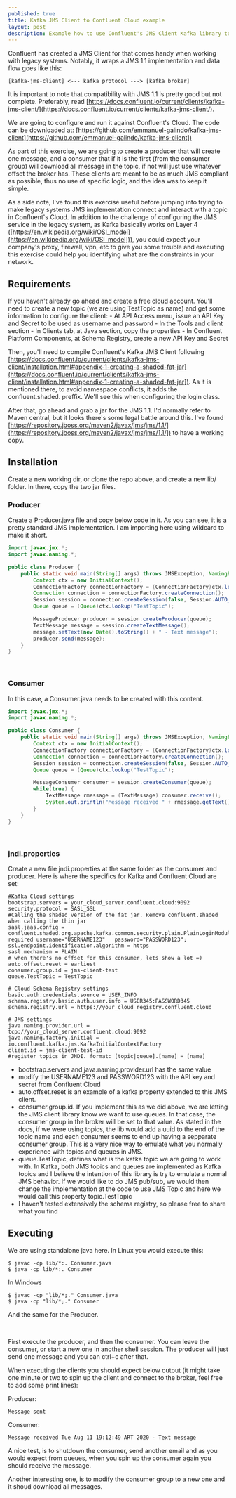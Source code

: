 ```yaml
---
published: true
title: Kafka JMS Client to Confluent Cloud example
layout: post
description: Example how to use Confluent's JMS Client Kafka library to connect from legacy systems
---
```


Confluent has created a JMS Client for that comes handy when working with legacy systems. Notably, it wraps a JMS 1.1 implementation and data flow goes like this:
```
[kafka-jms-client] <--- kafka protocol ---> [kafka broker]
``` 

It is important to note that compatibility with JMS 1.1 is pretty good but not complete. Preferably, read [https://docs.confluent.io/current/clients/kafka-jms-client/](https://docs.confluent.io/current/clients/kafka-jms-client/).


We are going to configure and run it against Confluent's Cloud. The code can be downloaded at: [https://github.com/emmanuel-galindo/kafka-jms-client](https://github.com/emmanuel-galindo/kafka-jms-client])

As part of this exercise, we are going to create a producer that will create one message, and a consumer that if it is the first (from the consumer group) will download all message in the topic, if not will just use whatever offset the broker has. These clients are meant to be as much JMS compliant as possible, thus no use of specific logic, and the idea was to keep it simple. 

As a side note, I've found this exercise useful before jumping into trying to make legacy systems JMS implementation connect and interact with a topic in Confluent's Cloud. In addition to the challenge of configuring the JMS service in the legacy system, as Kafka basically works on Layer 4 ([https://en.wikipedia.org/wiki/OSI_model](https://en.wikipedia.org/wiki/OSI_model])), you could expect your company's proxy, firewall, vpn, etc to give you some trouble and executing this exercise could help you identifying what are the constraints in your network. 

## Requirements

If you haven't already go ahead and create a free cloud account.
You'll need to create a new topic (we are using TestTopic as name) and get some information to configure the client:
    - At API Access menu, issue an API Key and Secret to be used as username and password
    - In the Tools and client section
        - In Clients tab, at Java section, copy the properties
        - In Confluent Platform Components, at Schema Registry, create a new API Key and Secret

Then, you'll need to compile Confluent's Kafka JMS Client following [https://docs.confluent.io/current/clients/kafka-jms-client/installation.html#appendix-1-creating-a-shaded-fat-jar](https://docs.confluent.io/current/clients/kafka-jms-client/installation.html#appendix-1-creating-a-shaded-fat-jar]). As it is mentioned there, to avoid namespace conflicts, it adds the confluent.shaded. preffix. We'll see this when configuring the login class.

After that, go ahead and grab a jar for the JMS 1.1. I'd normally refer to Maven central, but it looks there's some legal battle around this. I've found [https://repository.jboss.org/maven2/javax/jms/jms/1.1/](https://repository.jboss.org/maven2/javax/jms/jms/1.1/]) to have a working copy. 

## Installation

Create a new working dir, or clone the repo above, and create a new lib/ folder. In there, copy the two jar files.

### Producer

Create a Producer.java file and copy below code in it. As you can see, it is a pretty standard JMS implementation. I am importing here using wildcard to make it short.

```java
import javax.jmx.*;
import javax.naming.*;

public class Producer {
    public static void main(String[] args) throws JMSException, NamingException {
        Context ctx = new InitialContext();
        ConnectionFactory connectionFactory = (ConnectionFactory)ctx.lookup("ConnectionFactory");
        Connection connection = connectionFactory.createConnection();
        Session session = connection.createSession(false, Session.AUTO_ACKNOWLEDGE);
        Queue queue = (Queue)ctx.lookup("TestTopic");

        MessageProducer producer = session.createProducer(queue);
        TextMessage message = session.createTextMessage();
        message.setText(new Date().toString() + " - Text message");
        producer.send(message);
    }
}
```

<BR/>

### Consumer
In this case, a Consumer.java needs to be created with this content.

```java
import javax.jmx.*;
import javax.naming.*;

public class Consumer {
    public static void main(String[] args) throws JMSException, NamingException {
        Context ctx = new InitialContext();
        ConnectionFactory connectionFactory = (ConnectionFactory)ctx.lookup("ConnectionFactory");
        Connection connection = connectionFactory.createConnection();
        Session session = connection.createSession(false, Session.AUTO_ACKNOWLEDGE);
        Queue queue = (Queue)ctx.lookup("TestTopic");

        MessageConsumer consumer = session.createConsumer(queue);
        while(true) {
            TextMessage rmessage = (TextMessage) consumer.receive();
            System.out.println("Message received " + rmessage.getText());
        }
    }
}
```

<BR/>

### jndi.properties 
Create a new file jndi.properties at the same folder as the consumer and producer. Here is where the specifics for Kafka and Confluent Cloud are set:

```
#Kafka Cloud settings
bootstrap.servers = your_cloud_server.confluent.cloud:9092
security.protocol = SASL_SSL
#Calling the shaded version of the fat jar. Remove confluent.shaded when calling the thin jar
sasl.jaas.config = confluent.shaded.org.apache.kafka.common.security.plain.PlainLoginModule   required username="USERNAME123"   password="PASSWORD123"; 
ssl.endpoint.identification.algorithm = https
sasl.mechanism = PLAIN
# when there's no offset for this consumer, lets show a lot =)
auto.offset.reset = earliest
consumer.group.id = jms-client-test
queue.TestTopic = TestTopic

# Cloud Schema Registry settings
basic.auth.credentials.source = USER_INFO
schema.registry.basic.auth.user.info = USER345:PASSWORD345
schema.registry.url = https://your_cloud_registry.confluent.cloud

# JMS settings
java.naming.provider.url = tcp://your_cloud_server.confluent.cloud:9092
java.naming.factory.initial = io.confluent.kafka.jms.KafkaInitialContextFactory
client.id = jms-client-test-id
#register topics in JNDI. format: [topic|queue].[name] = [name] 
```

- bootstrap.servers and java.naming.provider.url has the same value
- modify the USERNAME123 and PASSWORD123 with the API key and secret from Confluent Cloud
- auto.offset.reset is an example of a kafka property extended to this JMS client. 
- consumer.group.id. If you implement this as we did above, we are letting the JMS client library know we want to use queues. In that case, the consumer group in the broker will be set to that value. As stated in the docs, if we were using topics, the lib would add a uuid to the end of the topic name and each consumer seems to end up having a sepparate consumer group. This is a very nice way to emulate what you normally experience with topics and queues in JMS.
- queue.TestTopic, defines what is the kafka topic we are going to work with. In Kafka, both JMS topics and queues are implemented as Kafka topics and I believe the intention of this library is try to emulate a normal JMS behavior. If we would like to do JMS pub/sub, we would then change the implementation at the code to use JMS Topic and here we would call this property topic.TestTopic
- I haven't tested extensively the schema registry, so please free to share what you find

## Executing 

We are using standalone java here. In Linux you would execute this:
```shell
$ javac -cp lib/*:. Consumer.java
$ java -cp lib/*:. Consumer
```
In Windows
```shell
$ javac -cp "lib/*;." Consumer.java
$ java -cp "lib/*;." Consumer
```
And the same for the Producer.

<br />

First execute the producer, and then the consumer. You can leave the consumer, or start a new one in another shell session. The producer will just send one message and you can ctrl+c after that.

When executing the clients you should expect below output (it might take one minute or two to spin up the client and connect to the broker, feel free to add some print lines):

Producer:
```shell
Message sent
```

Consumer:
```shell
Message received Tue Aug 11 19:12:49 ART 2020 - Text message
```

A nice test, is to shutdown the consumer, send another email and as you would expect from queues, when you spin up the consumer again you should receive the message. 

Another interesting one, is to modify the consumer group to a new one and it shoud download all messages. 